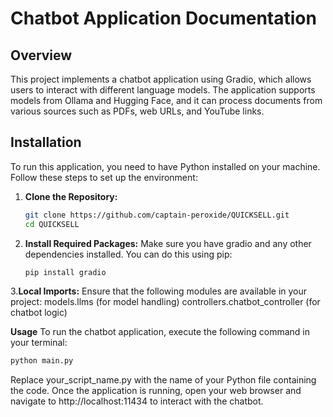 # Chatbot Application Documentation

## Overview

This project implements a chatbot application using Gradio, which allows users to interact with different language models. The application supports models from Ollama and Hugging Face, and it can process documents from various sources such as PDFs, web URLs, and YouTube links.

## Installation

To run this application, you need to have Python installed on your machine. Follow these steps to set up the environment:

1. **Clone the Repository:**
   ```bash
   git clone https://github.com/captain-peroxide/QUICKSELL.git
   cd QUICKSELL
   
2. **Install Required Packages:**
Make sure you have gradio and any other dependencies installed. You can do this using pip:
   ```bash
   pip install gradio
   ```
3.**Local Imports:**
Ensure that the following modules are available in your project:
models.llms (for model handling)
controllers.chatbot_controller (for chatbot logic)

**Usage**
To run the chatbot application, execute the following command in your terminal:
   ```bash
   python main.py
   ```
Replace your_script_name.py with the name of your Python file containing the code.
Once the application is running, open your web browser and navigate to http://localhost:11434 to interact with the chatbot.
